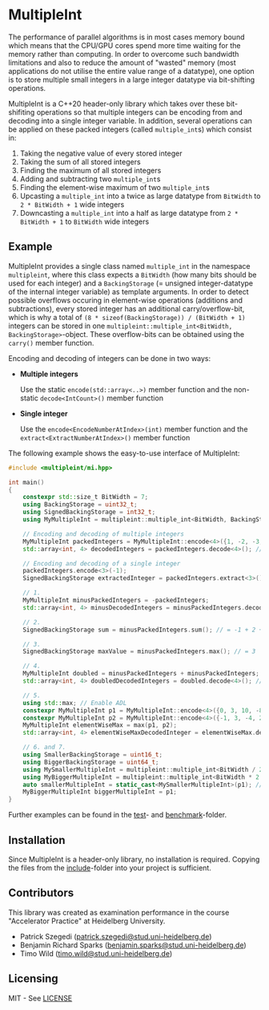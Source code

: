 # MultipleInt

The performance of parallel algorithms is in most cases memory bound which means that the CPU/GPU cores spend more time waiting for the memory rather than computing. In order to overcome such bandwidth limitations and also to reduce the amount of "wasted" memory (most applications do not utilise the entire value range of a datatype), one option is to store multiple small integers in a large integer datatype via bit-shifting operations.

MultipleInt is a C++20 header-only library which takes over these bit-shifiting operations so that multiple integers can be encoding from and decoding into a single integer variable. In addition, several operations can be applied on these packed integers (called `multiple_int`s) which consist in:

1. Taking the negative value of every stored integer
2. Taking the sum of all stored integers
3. Finding the maximum of all stored integers
4. Adding and subtracting two `multiple_int`s
5. Finding the element-wise maximum of two `multiple_int`s
6. Upcasting a `multiple_int` into a twice as large datatype from `BitWidth` to `2 * BitWidth + 1` wide integers
7. Downcasting a `multiple_int` into a half as large datatype from  `2 * BitWidth + 1` to `BitWidth` wide integers

## Example

MultipleInt provides a single class named `multiple_int` in the namespace `multipleint`, where this class expects a `BitWidth` (how many bits should be used for each integer) and a `BackingStorage` (= unsigned integer-datatype of the internal integer variable) as template arguments. In order to detect possible overflows occuring in element-wise operations (additions and subtractions), every stored integer has an additional carry/overflow-bit, which is why a total of `(8 * sizeof(BackingStorage)) / (BitWidth + 1)` integers can be stored in one `multipleint::multiple_int<BitWidth, BackingStorage>`-object. These overflow-bits can be obtained using the `carry()` member function.

Encoding and decoding of integers can be done in two ways:

* __Multiple integers__

   Use the static `encode(std::array<..>)` member function and the non-static `decode<IntCount>()` member function

* __Single integer__

   Use the `encode<EncodeNumberAtIndex>(int)` member function and the `extract<ExtractNumberAtIndex>()` member function

The following example shows the easy-to-use interface of MultipleInt:

```cpp
#include <multipleint/mi.hpp>

int main()
{
    constexpr std::size_t BitWidth = 7;
    using BackingStorage = uint32_t;
    using SignedBackingStorage = int32_t;
    using MyMultipleInt = multipleint::multiple_int<BitWidth, BackingStorage>;

    // Encoding and decoding of multiple integers
    MyMultipleInt packedIntegers = MyMultipleInt::encode<4>({1, -2, -3, 4});
    std::array<int, 4> decodedIntegers = packedIntegers.decode<4>(); // = [1, -2, -3, 4]

    // Encoding and decoding of a single integer
    packedIntegers.encode<3>(-1);
    SignedBackingStorage extractedInteger = packedIntegers.extract<3>(); // = -1

    // 1.
    MyMultipleInt minusPackedIntegers = -packedIntegers; 
    std::array<int, 4> minusDecodedIntegers = minusPackedIntegers.decode<4>(); // = [-1, 2, 3, 1]

    // 2.
    SignedBackingStorage sum = minusPackedIntegers.sum(); // = -1 + 2 + 3 + 1 = 5

    // 3.
    SignedBackingStorage maxValue = minusPackedIntegers.max(); // = 3

    // 4.
    MyMultipleInt doubled = minusPackedIntegers + minusPackedIntegers;
    std::array<int, 4> doubledDecodedIntegers = doubled.decode<4>(); // = [-2, 4, 6, 2]

    // 5.
    using std::max; // Enable ADL
    constexpr MyMultipleInt p1 = MyMultipleInt::encode<4>({0, 3, 10, -8});
    constexpr MyMultipleInt p2 = MyMultipleInt::encode<4>({-1, 3, -4, 2});
    MyMultipleInt elementWiseMax = max(p1, p2);
    std::array<int, 4> elementWiseMaxDecodedInteger = elementWiseMax.decode<4>(); // = [0, 3, 10, 2]

    // 6. and 7.
    using SmallerBackingStorage = uint16_t;
    using BiggerBackingStorage = uint64_t;
    using MySmallerMultipleInt = multipleint::multiple_int<BitWidth / 2, SmallerBackingStorage>;
    using MyBiggerMultipleInt = multipleint::multiple_int<BitWidth * 2 + 1, BiggerBackingStorage>;
    auto smallerMultipleInt = static_cast<MySmallerMultipleInt>(p1); // Possible loss of data
    MyBiggerMultipleInt biggerMultipleInt = p1;
}
```

Further examples can be found in the [test](test)- and [benchmark](benchmark)-folder.

## Installation

Since MultipleInt is a header-only library, no installation is required. Copying the files from the [include](include)-folder into your project is sufficient.

## Contributors

This library was created as examination performance in the course "Accelerator Practice" at Heidelberg University.

* Patrick Szegedi (patrick.szegedi@stud.uni-heidelberg.de)
* Benjamin Richard Sparks (benjamin.sparks@stud.uni-heidelberg.de)
* Timo Wild (timo.wild@stud.uni-heidelberg.de)

## Licensing

MIT - See [LICENSE](LICENSE)
